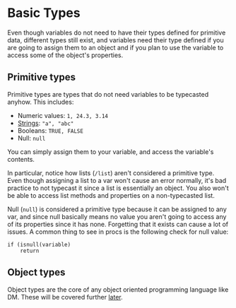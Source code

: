 # Basic Types

Even though variables do not need to have their types defined for primitive data, different types still exist, and variables need their type defined if you are going to assign them to an object and if you plan to use the variable to access some of the object's properties.

## Primitive types

Primitive types are types that do not need variables to be typecasted anyhow. This includes:

* Numeric values: `1, 24.3, 3.14`
* [Strings](../vars/strings.md): `"a", "abc"`
* Booleans: `TRUE, FALSE`
* Null: `null`

You can simply assign them to your variable, and access the variable's contents.

In particular, notice how lists (`/list`) aren't considered a primitive type. Even though assigning a list to a var won't cause an error normally, it's bad practice to not typecast it since a list is essentially an object. You also won't be able to access list methods and properties on a non-typecasted list.

Null (`null`) is considered a primitive type because it can be assigned to any var, and since null basically means no value you aren't going to access any of its properties since it has none. Forgetting that it exists can cause a lot of issues. A common thing to see in procs is the following check for null value:
```
if (isnull(variable)
	return
```

## Object types

Object types are the core of any object oriented programming language like DM. These will be covered further [later](../objs.md).
